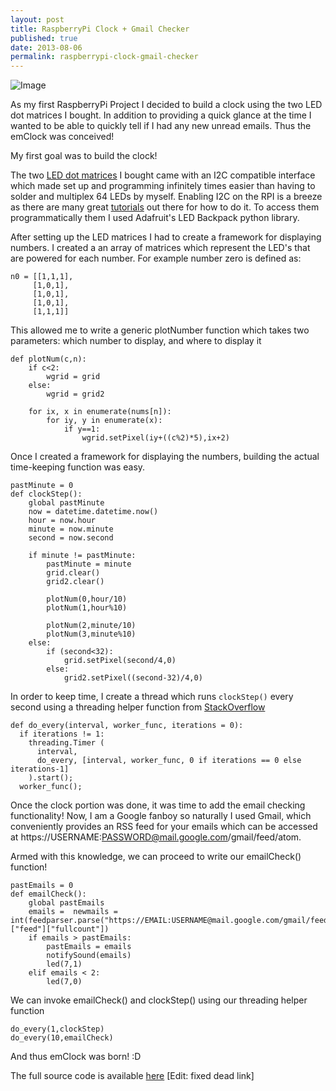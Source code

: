 ```yaml
---
layout: post
title: RaspberryPi Clock + Gmail Checker
published: true
date: 2013-08-06
permalink: raspberrypi-clock-gmail-checker
---
```

![Image](http://plankenau.com/i/cduEJU.jpg "emClock")

As my first RaspberryPi Project I decided to build a clock using the two LED dot matrices I bought. In addition to providing a quick glance at the time I wanted to be able to quickly tell if I had any new unread emails. Thus the emClock was conceived!

My first goal was to build the clock!

The two [LED dot matrices](http://www.newark.com/adafruit-industries/870/led-display-dot-matrix-8x8-red/dp/44W3467) I bought came with an I2C compatible interface which made set up and programming infinitely times easier than having to solder and multiplex 64 LEDs by myself.
Enabling I2C on the RPI is a breeze as there are many great [tutorials](http://learn.adafruit.com/adafruits-raspberry-pi-lesson-4-gpio-setup/configuring-i2c) out there for how to do it. To access them programmatically them I used Adafruit's LED Backpack python library.

After setting up the LED matrices I had to create a framework for displaying numbers. I created a an array of matrices which represent the LED's that are powered for each number. For example number zero is defined as:

	n0 = [[1,1,1],
	     [1,0,1],
	     [1,0,1],
	     [1,0,1],
	     [1,1,1]]

This allowed me to write a generic plotNumber function which takes two parameters: which number to display, and where to display it

	def plotNum(c,n):
		if c<2:
			wgrid = grid
		else:
			wgrid = grid2

		for ix, x in enumerate(nums[n]):
			for iy, y in enumerate(x):
				if y==1:
					wgrid.setPixel(iy+((c%2)*5),ix+2)

Once I created a framework for displaying the numbers, building the actual time-keeping function was easy.

	pastMinute = 0
	def clockStep():
		global pastMinute
		now = datetime.datetime.now()
		hour = now.hour
		minute = now.minute
		second = now.second

		if minute != pastMinute:
			pastMinute = minute
			grid.clear()
			grid2.clear()

			plotNum(0,hour/10)
			plotNum(1,hour%10)

			plotNum(2,minute/10)
			plotNum(3,minute%10)
		else:
			if (second<32):
				grid.setPixel(second/4,0)
			else:
				grid2.setPixel((second-32)/4,0)

In order to keep time, I create a thread which runs `clockStep()` every second using a threading helper function from [StackOverflow](http://stackoverflow.com/questions/11488877/periodically-execute-function-in-thread-in-real-time-every-n-seconds)

	def do_every(interval, worker_func, iterations = 0):
	  if iterations != 1:
	    threading.Timer (
	      interval,
	      do_every, [interval, worker_func, 0 if iterations == 0 else iterations-1]
	    ).start();
	  worker_func();

Once the clock portion was done, it was time to add the email checking functionality! Now, I am a Google fanboy so naturally I used Gmail, which conveniently provides an RSS feed for your emails which can be accessed at https://USERNAME:PASSWORD@mail.google.com/gmail/feed/atom.

Armed with this knowledge, we can proceed to write our emailCheck() function!

	pastEmails = 0
	def emailCheck():
		global pastEmails
		emails =  newmails = int(feedparser.parse("https://EMAIL:USERNAME@mail.google.com/gmail/feed/atom")["feed"]["fullcount"])
		if emails > pastEmails:
			pastEmails = emails
			notifySound(emails)
			led(7,1)
		elif emails < 2:
			led(7,0)


We can invoke emailCheck() and clockStep() using our threading helper function

	do_every(1,clockStep)
	do_every(10,emailCheck)

And thus emClock was born! :D

The full source code is available [here](https://gist.github.com/pato/6166573) [Edit: fixed dead link]
